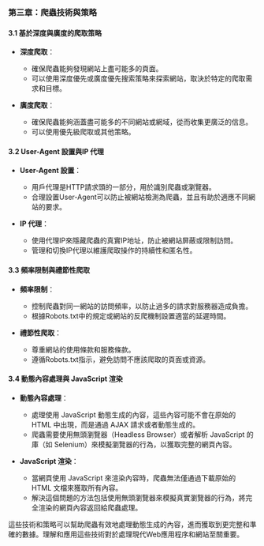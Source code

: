 ### 第三章：爬蟲技術與策略

#### 3.1 基於深度與廣度的爬取策略

- **深度爬取**：
  - 確保爬蟲能夠發現網站上盡可能多的頁面。
  - 可以使用深度優先或廣度優先搜索策略來探索網站，取決於特定的爬取需求和目標。

- **廣度爬取**：
  - 確保爬蟲能夠涵蓋盡可能多的不同網站或網域，從而收集更廣泛的信息。
  - 可以使用優先級爬取或其他策略。

#### 3.2 User-Agent 設置與IP 代理

- **User-Agent 設置**：
  - 用戶代理是HTTP請求頭的一部分，用於識別爬蟲或瀏覽器。
  - 合理設置User-Agent可以防止被網站檢測為爬蟲，並且有助於適應不同網站的要求。

- **IP 代理**：
  - 使用代理IP來隱藏爬蟲的真實IP地址，防止被網站屏蔽或限制訪問。
  - 管理和切換IP代理以維護爬取操作的持續性和匿名性。

#### 3.3 頻率限制與禮節性爬取

- **頻率限制**：
  - 控制爬蟲對同一網站的訪問頻率，以防止過多的請求對服務器造成負擔。
  - 根據Robots.txt中的規定或網站的反爬機制設置適當的延遲時間。

- **禮節性爬取**：
  - 尊重網站的使用條款和服務條款。
  - 遵循Robots.txt指示，避免訪問不應該爬取的頁面或資源。

#### 3.4 動態內容處理與 JavaScript 渲染

- **動態內容處理**：
  - 處理使用 JavaScript 動態生成的內容，這些內容可能不會在原始的 HTML 中出現，而是通過 AJAX 請求或者動態生成的。
  - 爬蟲需要使用無頭瀏覽器（Headless Browser）或者解析 JavaScript 的庫（如 Selenium）來模擬瀏覽器的行為，以獲取完整的網頁內容。

- **JavaScript 渲染**：
  - 當網頁使用 JavaScript 來渲染內容時，爬蟲無法僅通過下載原始的 HTML 文檔來獲取所有內容。
  - 解決這個問題的方法包括使用無頭瀏覽器來模擬真實瀏覽器的行為，將完全渲染的網頁內容返回給爬蟲處理。

這些技術和策略可以幫助爬蟲有效地處理動態生成的內容，進而獲取到更完整和準確的數據。理解和應用這些技術對於處理現代Web應用程序和網站至關重要。